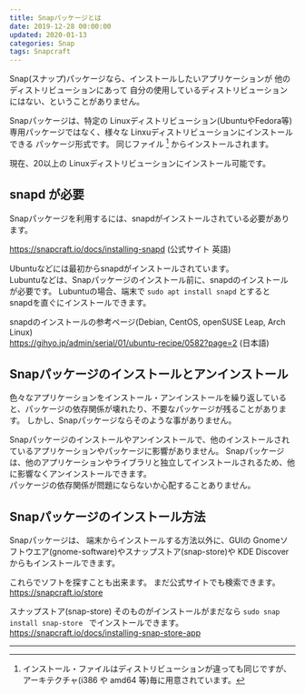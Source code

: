 ```yaml
---
title: Snapパッケージとは
date: 2019-12-28 00:00:00
updated: 2020-01-13
categories: Snap
tags: Snapcraft
---
```


Snap(スナップ)パッケージなら、インストールしたいアプリケーションが 他のディストリビューションにあって 自分の使用しているディストリビューションにはない、ということがありません。

Snapパッケージは、特定の Linuxディストリビューション(UbuntuやFedora等)専用パッケージではなく、様々な Linxuディストリビューションにインストールできる パッケージ形式です。
同じファイル [^file] からインストールされます。

現在、20以上の Linuxディストリビューションにインストール可能です。

[^file]: インストール・ファイルはディストリビューションが違っても同じですが、アーキテクチャ(i386 や amd64 等)毎に用意されています。

## snapd が必要

Snapパッケージを利用するには、snapdがインストールされている必要があります。

<https://snapcraft.io/docs/installing-snapd> (公式サイト 英語)

Ubuntuなどには最初からsnapdがインストールされています。  
Lubuntuなどは、Snapパッケージのインストール前に、snapdのインストールが必要です。
Lubuntuの場合、端末で `sudo apt install snapd` とすると snapdを直ぐにインストールできます。

snapdのインストールの参考ページ(Debian, CentOS, openSUSE Leap, Arch Linux)  
<https://gihyo.jp/admin/serial/01/ubuntu-recipe/0582?page=2> (日本語)

## Snapパッケージのインストールとアンインストール

色々なアプリケーションをインストール・アンインストールを繰り返していると、パッケージの依存関係が壊れたり、不要なパッケージが残ることがあります。
しかし、Snapパッケージならそのような事がありません。

Snapパッケージのインストールやアンインストールで、他のインストールされているアプリケーションやパッケージに影響がありません。
Snapパッケージは、他のアプリケーションやライブラリと独立してインストールされるため、他に影響なくアンインストールできます。  
パッケージの依存関係が問題にならないか心配することありません。

## Snapパッケージのインストール方法

Snapパッケージは、
端末からインストールする方法以外に、GUIの Gnomeソフトウエア(gnome-software)やスナップストア(snap-store)や KDE Discover からもインストールできます。

これらでソフトを探すことも出来ます。
まだ公式サイトでも検索できます。  
<https://snapcraft.io/store>

スナップストア(snap-store) そのものがインストールがまだなら `sudo snap install snap-store ` でインストールできます。  
<https://snapcraft.io/docs/installing-snap-store-app>

***
